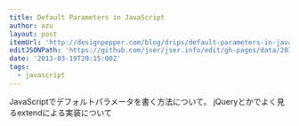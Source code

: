 ```yaml
---
title: Default Parameters in JavaScript
author: azu
layout: post
itemUrl: 'http://designpepper.com/blog/drips/default-parameters-in-javascript'
editJSONPath: 'https://github.com/jser/jser.info/edit/gh-pages/data/2013/03/index.json'
date: '2013-03-19T20:15:00Z'
tags:
  - javascript
---
```

JavaScriptでデフォルトパラメータを書く方法について。
jQueryとかでよく見るextendによる実装について
